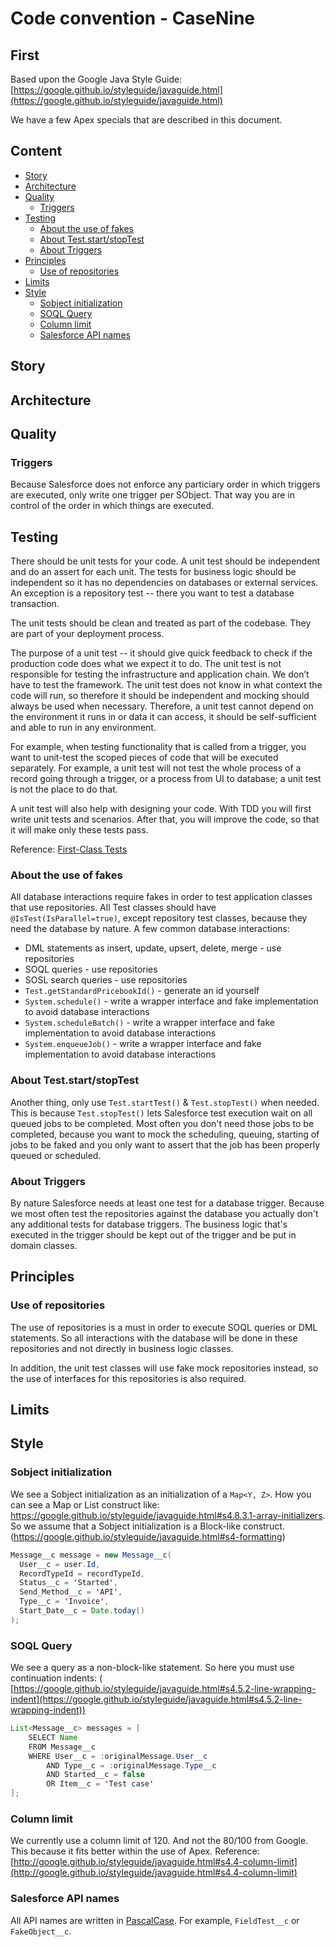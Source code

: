 # Code convention - CaseNine

## First

Based upon the Google Java Style Guide: [https://google.github.io/styleguide/javaguide.html](https://google.github.io/styleguide/javaguide.html)

We have a few Apex specials that are described in this document.


## Content

* [Story](#story)
* [Architecture](#architecture)
* [Quality](#quality)
    * [Triggers](#triggers)
* [Testing](#testing)
    * [About the use of fakes](#about-the-use-of-fakes)
    * [About Test.start/stopTest](#about-test.start/stoptest)
    * [About Triggers](#about-triggers)
* [Principles](#principles)
    * [Use of repositories](#use-of-repositories)
* [Limits](#limits)
* [Style](#style)
    * [Sobject initialization](#sobject-initialization)
    * [SOQL Query](#soql-query)
    * [Column limit](#column-limit)
    * [Salesforce API names](#salesforce-api-names)


## Story


## Architecture


## Quality


### Triggers
Because Salesforce does not enforce any particiary order in which triggers are executed, only write one trigger per SObject. 
That way you are in control of the order in which things are executed. 


## Testing
There should be unit tests for your code. A unit test should be independent and do an assert for each unit. The tests for business logic should be independent so it has no dependencies on databases or external services. An exception is a repository test -- there you want to test a database transaction.

The unit tests should be clean and treated as part of the codebase. They are part of your deployment process.

The purpose of a unit test -- it should give quick feedback to check if the production code does what we expect it to do. The unit test is not responsible for testing the infrastructure and application chain. We don’t have to test the framework. The unit test does not know in what context the code will run, so therefore it should be independent and mocking should always be used when necessary. Therefore, a unit test cannot depend on the environment it runs in or data it can access, it should be self-sufficient and able to run in any environment.

For example, when testing functionality that is called from a trigger, you want to unit-test the scoped pieces of code that will be executed separately. For example, a unit test will not test the whole process of a record going through a trigger, or a process from UI to database; a unit test is not the place to do that.

A unit test will also help with designing your code. With TDD you will first write unit tests and scenarios. After that, you will improve the code, so that it will make only these tests pass.


Reference: [First-Class Tests](https://blog.cleancoder.com/uncle-bob/2017/05/05/TestDefinitions.html)

### About the use of fakes
All database interactions require fakes in order to test application classes that use repositories. All Test classes 
should have `@IsTest(IsParallel=true)`, except repository test classes, because they need the database by nature.
A few common database interactions:
- DML statements as insert, update, upsert, delete, merge  - use repositories
- SOQL queries - use repositories
- SOSL search queries - use repositories
- `Test.getStandardPricebookId()` - generate an id yourself
- `System.schedule()` - write a wrapper interface and fake implementation to avoid database interactions
- `System.scheduleBatch()` - write a wrapper interface and fake implementation to avoid database interactions
- `System.enqueueJob()` - write a wrapper interface and fake implementation to avoid database interactions

### About Test.start/stopTest 
Another thing, only use `Test.startTest()` & `Test.stopTest()` when needed. This is because `Test.stopTest()` lets 
Salesforce test execution wait on all queued jobs to be completed. Most often you don't need those jobs to be completed, 
because you want to mock the scheduling, queuing, starting of jobs to be faked and you only want to assert that the 
job has been properly queued or scheduled.


### About Triggers
By nature Salesforce needs at least one test for a database trigger. Because we most often test the repositories against the database
you actually don't any additional tests for database triggers. The business logic that's executed in the trigger should be 
kept out of the trigger and be put in domain classes.  


## Principles


### Use of repositories

The use of repositories is a must in order to execute SOQL queries or DML statements. So all interactions with the 
database will be done in these repositories and not directly in business logic classes.

In addition, the unit test classes will use fake mock repositories instead, so the use of interfaces for this 
repositories is also required.


## Limits


## Style


### Sobject initialization

We see a Sobject initialization as an initialization of a `Map<Y, Z>`. 
How you can see a Map or List construct like: https://google.github.io/styleguide/javaguide.html#s4.8.3.1-array-initializers. 
So we assume that a Sobject initialization is a Block-like construct. (https://google.github.io/styleguide/javaguide.html#s4-formatting)
```java
Message__c message = new Message__c(
  User__c = user.Id,
  RecordTypeId = recordTypeId,
  Status__c = 'Started',
  Send_Method__c = 'API',
  Type__c = 'Invoice',
  Start_Date__c = Date.today()
);
```


### SOQL Query

We see a query as a non-block-like statement. So here you must use continuation indents: 
( [https://google.github.io/styleguide/javaguide.html#s4.5.2-line-wrapping-indent](https://google.github.io/styleguide/javaguide.html#s4.5.2-line-wrapping-indent))
```java
List<Message__c> messages = [
    SELECT Name
    FROM Message__c
    WHERE User__c = :originalMessage.User__c
        AND Type__c = :originalMessage.Type__c
        AND Started__c = false
        OR Item__c = 'Test case'
];
```


### Column limit

We currently use a column limit of 120. And not the 80/100 from Google. This because it fits better within the use of Apex.
Reference: [http://google.github.io/styleguide/javaguide.html#s4.4-column-limit](http://google.github.io/styleguide/javaguide.html#s4.4-column-limit)


### Salesforce API names

All API names are written in [PascalCase](http://wiki.c2.com/?PascalCase).
For example, `FieldTest__c` or `FakeObject__c`.

